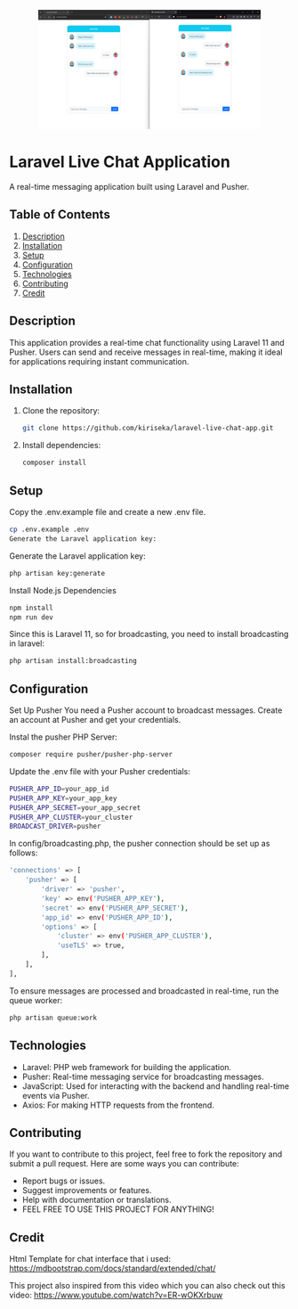 <p align="center"><a target="_blank"><img src="public/img/screenshot.png" width="400" alt="Laravel Live Chat App"></a></p>

# Laravel Live Chat Application

A real-time messaging application built using Laravel and Pusher.

## Table of Contents

1. [Description](#description)
2. [Installation](#installation)
3. [Setup](#setup)
4. [Configuration](#configuration)
5. [Technologies](#technologies)
6. [Contributing](#contributing)
6. [Credit](#credit)

## Description

This application provides a real-time chat functionality using Laravel 11 and Pusher. Users can send and receive messages in real-time, making it ideal for applications requiring instant communication.

## Installation

1. Clone the repository:
    ```bash
    git clone https://github.com/kiriseka/laravel-live-chat-app.git
    ```

2. Install dependencies: 
    ```bash
    composer install
    ```



## Setup

Copy the .env.example file and create a new .env file.
```bash
cp .env.example .env
Generate the Laravel application key:
```

Generate the Laravel application key:
```bash
php artisan key:generate
```

Install Node.js Dependencies
```bash
npm install
npm run dev
```

Since this is Laravel 11, so for broadcasting, you need to install broadcasting in laravel: 
```bash
php artisan install:broadcasting
```


## Configuration

Set Up Pusher
You need a Pusher account to broadcast messages. Create an account at Pusher and get your credentials.

Instal the pusher PHP Server:
```bash
composer require pusher/pusher-php-server
```

Update the .env file with your Pusher credentials:
```bash
PUSHER_APP_ID=your_app_id
PUSHER_APP_KEY=your_app_key
PUSHER_APP_SECRET=your_app_secret
PUSHER_APP_CLUSTER=your_cluster
BROADCAST_DRIVER=pusher
```

In config/broadcasting.php, the pusher connection should be set up as follows:
```bash
'connections' => [
    'pusher' => [
        'driver' => 'pusher',
        'key' => env('PUSHER_APP_KEY'),
        'secret' => env('PUSHER_APP_SECRET'),
        'app_id' => env('PUSHER_APP_ID'),
        'options' => [
            'cluster' => env('PUSHER_APP_CLUSTER'),
            'useTLS' => true,
        ],
    ],
],
```

To ensure messages are processed and broadcasted in real-time, run the queue worker:
```bash
php artisan queue:work
```

## Technologies 

- Laravel: PHP web framework for building the application.
- Pusher: Real-time messaging service for broadcasting messages.
- JavaScript: Used for interacting with the backend and handling real-time events via Pusher.
- Axios: For making HTTP requests from the frontend.

## Contributing

If you want to contribute to this project, feel free to fork the repository and submit a pull request. Here are some ways you can contribute:

- Report bugs or issues.
- Suggest improvements or features.
- Help with documentation or translations.
- FEEL FREE TO USE THIS PROJECT FOR ANYTHING!

## Credit

Html Template for chat interface that i used:
https://mdbootstrap.com/docs/standard/extended/chat/

This project also inspired from this video which you can also check out this video:
https://www.youtube.com/watch?v=ER-wOKXrbuw